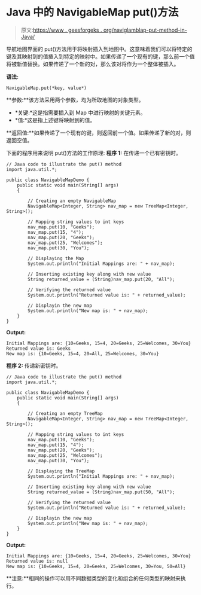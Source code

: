 # Java 中的 NavigableMap put()方法

> 原文:[https://www . geesforgeks . org/naviglamblap-put-method-in-Java/](https://www.geeksforgeeks.org/navigablemap-put-method-in-java/)

导航地图界面的 put()方法用于将映射插入到地图中。这意味着我们可以将特定的键及其映射到的值插入到特定的映射中。如果传递了一个现有的键，那么前一个值将被新值替换。如果传递了一个新的对，那么该对将作为一个整体被插入。

**语法:**

```
NavigableMap.put(*key, value*)
```

**参数:**该方法采用两个参数，均为所取地图的对象类型。

*   *关键:*这是指需要插入到 Map 中进行映射的关键元素。
*   *值:*这是指上述键将映射到的值。

**返回值:**如果传递了一个现有的键，则返回前一个值。如果传递了新的对，则返回空值。

下面的程序用来说明 put()方法的工作原理:
**程序 1:** 在传递一个已有密钥时。

```
// Java code to illustrate the put() method
import java.util.*;

public class NavigableMapDemo {
    public static void main(String[] args)
    {

        // Creating an empty NavigableMap
        NavigableMap<Integer, String> nav_map = new TreeMap<Integer, String>();

        // Mapping string values to int keys
        nav_map.put(10, "Geeks");
        nav_map.put(15, "4");
        nav_map.put(20, "Geeks");
        nav_map.put(25, "Welcomes");
        nav_map.put(30, "You");

        // Displaying the Map
        System.out.println("Initial Mappings are: " + nav_map);

        // Inserting existing key along with new value
        String returned_value = (String)nav_map.put(20, "All");

        // Verifying the returned value
        System.out.println("Returned value is: " + returned_value);

        // Displayin the new map
        System.out.println("New map is: " + nav_map);
    }
}
```

**Output:**

```
Initial Mappings are: {10=Geeks, 15=4, 20=Geeks, 25=Welcomes, 30=You}
Returned value is: Geeks
New map is: {10=Geeks, 15=4, 20=All, 25=Welcomes, 30=You}

```

**程序 2:** 传递新密钥时。

```
// Java code to illustrate the put() method
import java.util.*;

public class NavigableMapDemo {
    public static void main(String[] args)
    {

        // Creating an empty TreeMap
        NavigableMap<Integer, String> nav_map = new TreeMap<Integer, String>();

        // Mapping string values to int keys
        nav_map.put(10, "Geeks");
        nav_map.put(15, "4");
        nav_map.put(20, "Geeks");
        nav_map.put(25, "Welcomes");
        nav_map.put(30, "You");

        // Displaying the TreeMap
        System.out.println("Initial Mappings are: " + nav_map);

        // Inserting existing key along with new value
        String returned_value = (String)nav_map.put(50, "All");

        // Verifying the returned value
        System.out.println("Returned value is: " + returned_value);

        // Displayin the new map
        System.out.println("New map is: " + nav_map);
    }
}
```

**Output:**

```
Initial Mappings are: {10=Geeks, 15=4, 20=Geeks, 25=Welcomes, 30=You}
Returned value is: null
New map is: {10=Geeks, 15=4, 20=Geeks, 25=Welcomes, 30=You, 50=All}

```

**注意:**相同的操作可以用不同数据类型的变化和组合的任何类型的映射来执行。